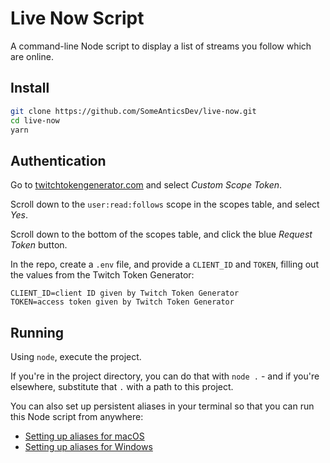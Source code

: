 # Live Now Script

A command-line Node script to display a list of streams you follow which are online.

## Install

```bash
git clone https://github.com/SomeAnticsDev/live-now.git
cd live-now
yarn
```

## Authentication

Go to [twitchtokengenerator.com](https://twitchtokengenerator.com) and select _Custom Scope Token_.

Scroll down to the `user:read:follows` scope in the scopes table, and select _Yes_.

Scroll down to the bottom of the scopes table, and click the blue _Request Token_ button.

In the repo, create a `.env` file, and provide a `CLIENT_ID` and `TOKEN`, filling out the values from the Twitch Token Generator:

```
CLIENT_ID=client ID given by Twitch Token Generator
TOKEN=access token given by Twitch Token Generator
```

## Running

Using `node`, execute the project.

If you're in the project directory, you can do that with `node .` - and if you're elsewhere, substitute that `.` with a path to this project.

You can also set up persistent aliases in your terminal so that you can run this Node script from anywhere:

- [Setting up aliases for macOS](https://benmyers.dev/blog/alias-directories-unix/)
- [Setting up aliases for Windows](https://benmyers.dev/blog/alias-directories-windows/)